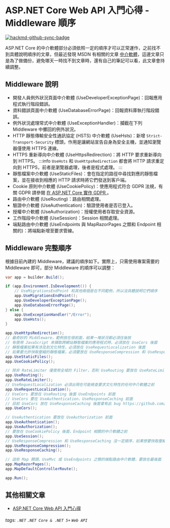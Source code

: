 # ASP.NET Core Web API 入門心得 - Middleware 順序

[![hackmd-github-sync-badge](https://hackmd.io/kDh1zm72TiOh2p0blwqjZg/badge)](https://hackmd.io/kDh1zm72TiOh2p0blwqjZg)


ASP.NET Core 的中介軟體部分必須依照一定的順序才可以正常運作，之前找不到具體說明順序的文章，但最近發現 MSDN 有相關的文章 [中介軟體](https://learn.microsoft.com/zh-tw/aspnet/core/fundamentals/middleware)，這邊文章只是為了做備份，避免哪天一時找不到文章時，還有自己的筆記可以看，此文章會持續調整。

## Middleware 說明
* 開發人員例外狀況頁面中介軟體 (UseDeveloperExceptionPage)：回報應用程式執行階段錯誤。
* 資料錯誤頁面中介軟體 (UseDatabaseErrorPage)：回報資料庫執行階段錯誤。
* 例外狀況處理常式中介軟體 (UseExceptionHandler)：攔截在下列 Middleware 中擲回的例外狀況。
* HTTP 靜態傳輸安全性通訊協定 (HSTS) 中介軟體 (UseHsts)：新增 `Strict-Transport-Security` 標頭，作用是讓網站宣告自身為安全主機，並通知瀏覽器僅使用 HTTPS 連線。
* HTTPS 重新導向中介軟體 (UseHttpsRedirection)：將 HTTP 要求重新導向到 HTTPS。
:::info
`UseHsts` 和 `UseHttpsRedirection` 都會將 HTTP 請求重定向到 HTTPS，前者是瀏覽器處理，後者是程式處理。
:::
* 靜態檔案中介軟體 (UseStaticFiles)：會在指定的路徑中尋找對應的靜態檔案，並在接收到相應的 HTTP 請求時將它們發送到客戶端。
* Cookie 原則中介軟體 (UseCookiePolicy)：使應用程式符合 GDPR 法規，有關 GDPR 請參閱 [在 ASP.NET Core 實作 GDPR
](https://hackmd.io/@CloudyWing/Hk43fPvEs)。
* 路由中介軟體 (UseRouting)：路由相關處理。
* 驗證中介軟體 (UseAuthentication)：驗證使用者是否已登入。
* 授權中介軟體 (UseAuthorization)：授權使用者存取安全資源。
* 工作階段中介軟體 (UseSession)：Session 相關處理。
* 端點路由中介軟體 (UseEndpoints 與 MapRazorPages 之類和 Endpoint 相關的)：將端點新增至要求管線。

## Middleware 完整順序
根據目前內建的 Middleware，建議的順序如下。實際上，只需使用專案需要的 Middleware 即可，部分 Middleware 的順序可以調整：
```csharp
var app = builder.Build();

if (app.Environment.IsDevelopment()) {
    // UseMigrationsEndPoint 和其他兩個是在不同範例，所以沒具體說明它們順序
    app.UseMigrationsEndPoint();
    app.UseDeveloperExceptionPage();
    app.UseDatabaseErrorPage();
} else {
    app.UseExceptionHandler("/Error");
    app.UseHsts();
}

app.UseHttpsRedirection();
// 最奇妙的 Middleware，範例放在很前面，結果一堆狀況都必須往後放
// 有使用 JavaScript 來擷取跨網站靜態檔案的應用程式時，必須放在 UseCors 後面
// 靜態檔案如果有涉及到文化特性，必須放在 UseRequestLocalization 後面
// 如果要允許快取壓縮的靜態檔案，必須要放在 UseResponseCompression 和 UseResponseCaching 後面
app.UseStaticFiles();
app.UseCookiePolicy();

// 除非 RateLimiter 僅使用全域的 Filter，否則 UseRouting 要放在 UseRateLimiter 前面
app.UseRouting();
app.UseRateLimiter();
// UseRequestLocalization 必須出現在可能檢查要求文化特性的任何中介軟體之前
app.UseRequestLocalization();
// UseCors 要放在 UseRouting 後面 UseEndpoints 前面
// UseCors 要在 UseAuthentication、UseResponseCaching 前面
// 目前 UseCors 放在 UseResponseCaching 後面會有此 bug https://github.com/dotnet/aspnetcore/issues/23218
app.UseCors();

// UseAuthentication 要放在 UseAuthorization 前面
app.UseAuthentication();
app.UseAuthorization();
// 要放在 UseCookiePolicy 後面，Endpoint 相關的中介軟體之前
app.UseSession();
// UseResponseCompression 和 UseResponseCaching 沒一定順序，如果想要快取壓縮的回應來減少 CPU 使用量，可以反過來放
app.UseResponseCompression();
app.UseResponseCaching();

// 這些 Map 開頭、UseMvc 或 UseEndpoints 之類的端點路由中介軟體，要放在最後面
app.MapRazorPages();
app.MapDefaultControllerRoute();

app.Run();
```

## 其他相關文章
* [ASP.NET Core Web API 入門心得](https://hackmd.io/@CloudyWing/HJ-KKurHp)

###### tags: `.NET` `.NET Core & .NET 5+` `Web API`